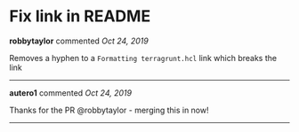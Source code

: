 # Fix link in README

**robbytaylor** commented *Oct 24, 2019*

Removes a hyphen to a `Formatting terragrunt.hcl` link which breaks the link
<br />
***


**autero1** commented *Oct 24, 2019*

Thanks for the PR @robbytaylor - merging this in now!
***

